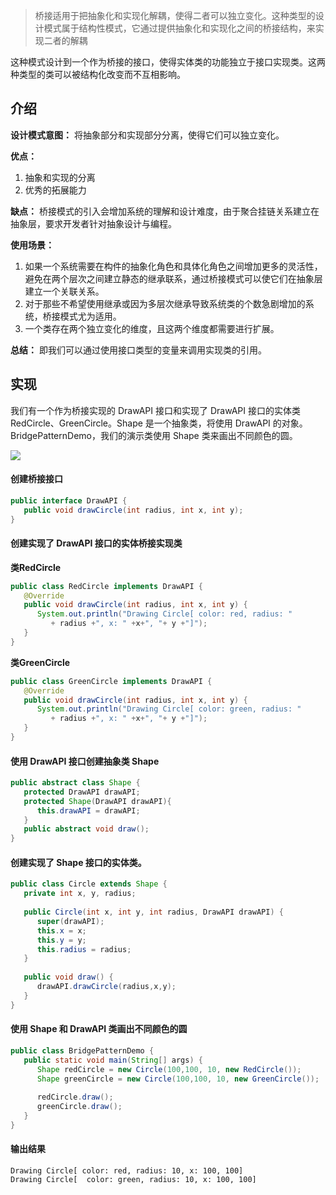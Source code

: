 > 桥接适用于把抽象化和实现化解耦，使得二者可以独立变化。这种类型的设计模式属于结构性模式，它通过提供抽象化和实现化之间的桥接结构，来实现二者的解耦

这种模式设计到一个作为桥接的接口，使得实体类的功能独立于接口实现类。这两种类型的类可以被结构化改变而不互相影响。

## 介绍

**设计模式意图：** 将抽象部分和实现部分分离，使得它们可以独立变化。

**优点：**
1. 抽象和实现的分离
2. 优秀的拓展能力

**缺点：** 桥接模式的引入会增加系统的理解和设计难度，由于聚合挂链关系建立在抽象层，要求开发者针对抽象设计与编程。

**使用场景：**

1. 如果一个系统需要在构件的抽象化角色和具体化角色之间增加更多的灵活性，避免在两个层次之间建立静态的继承联系，通过桥接模式可以使它们在抽象层建立一个关联关系。 
2. 对于那些不希望使用继承或因为多层次继承导致系统类的个数急剧增加的系统，桥接模式尤为适用。 
3. 一个类存在两个独立变化的维度，且这两个维度都需要进行扩展。

**总结：**
即我们可以通过使用接口类型的变量来调用实现类的引用。

## 实现
我们有一个作为桥接实现的 DrawAPI 接口和实现了 DrawAPI 接口的实体类 RedCircle、GreenCircle。Shape 是一个抽象类，将使用 DrawAPI 的对象。BridgePatternDemo，我们的演示类使用 Shape 类来画出不同颜色的圆。

![](https://www.amoshuang.com/wp-content/uploads/2019/01/桥接模式类图.jpg)

#### 创建桥接接口
```java
public interface DrawAPI {
   public void drawCircle(int radius, int x, int y);
}
```

#### 创建实现了 DrawAPI 接口的实体桥接实现类
**类RedCircle**
```java
public class RedCircle implements DrawAPI {
   @Override
   public void drawCircle(int radius, int x, int y) {
      System.out.println("Drawing Circle[ color: red, radius: "
         + radius +", x: " +x+", "+ y +"]");
   }
}
```

**类GreenCircle**
```java
public class GreenCircle implements DrawAPI {
   @Override
   public void drawCircle(int radius, int x, int y) {
      System.out.println("Drawing Circle[ color: green, radius: "
         + radius +", x: " +x+", "+ y +"]");
   }
}
```

#### 使用 DrawAPI 接口创建抽象类 Shape

```java
public abstract class Shape {
   protected DrawAPI drawAPI;
   protected Shape(DrawAPI drawAPI){
      this.drawAPI = drawAPI;
   }
   public abstract void draw();  
}
```

#### 创建实现了 Shape 接口的实体类。
```java
public class Circle extends Shape {
   private int x, y, radius;
 
   public Circle(int x, int y, int radius, DrawAPI drawAPI) {
      super(drawAPI);
      this.x = x;  
      this.y = y;  
      this.radius = radius;
   }
 
   public void draw() {
      drawAPI.drawCircle(radius,x,y);
   }
}
```

#### 使用 Shape 和 DrawAPI 类画出不同颜色的圆

```java
public class BridgePatternDemo {
   public static void main(String[] args) {
      Shape redCircle = new Circle(100,100, 10, new RedCircle());
      Shape greenCircle = new Circle(100,100, 10, new GreenCircle());
 
      redCircle.draw();
      greenCircle.draw();
   }
}
```

#### 输出结果
```
Drawing Circle[ color: red, radius: 10, x: 100, 100]
Drawing Circle[  color: green, radius: 10, x: 100, 100]
```